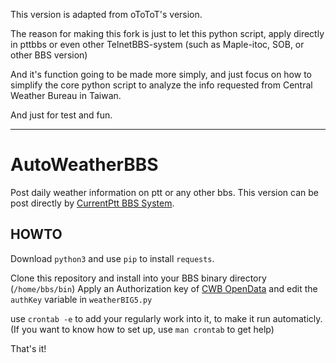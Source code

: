 This version is adapted from oToToT's version.

The reason for making this fork is just to let this python script,
apply directly in pttbbs or even other TelnetBBS-system (such as Maple-itoc, SOB, or other BBS version)

And it's function going to be made more simply, 
and just focus on how to simplify the core python script to analyze the info requested from Central Weather Bureau in Taiwan.

And just for test and fun.

***

# AutoWeatherBBS

Post daily weather information on ptt or any other bbs.
This version can be post directly by [CurrentPtt BBS System](https://github.com/ptt/pttbbs).

## HOWTO

Download `python3` and use `pip` to install `requests`.

Clone this repository and install into your BBS binary directory (`/home/bbs/bin`)
Apply an Authorization key of [CWB OpenData](http://opendata.cwb.gov.tw/) and edit the `authKey` variable in `weatherBIG5.py`

use `crontab -e` to add your regularly work into it, to make it run automaticly.
(If you want to know how to set up, use `man crontab` to get help)

That's it!
